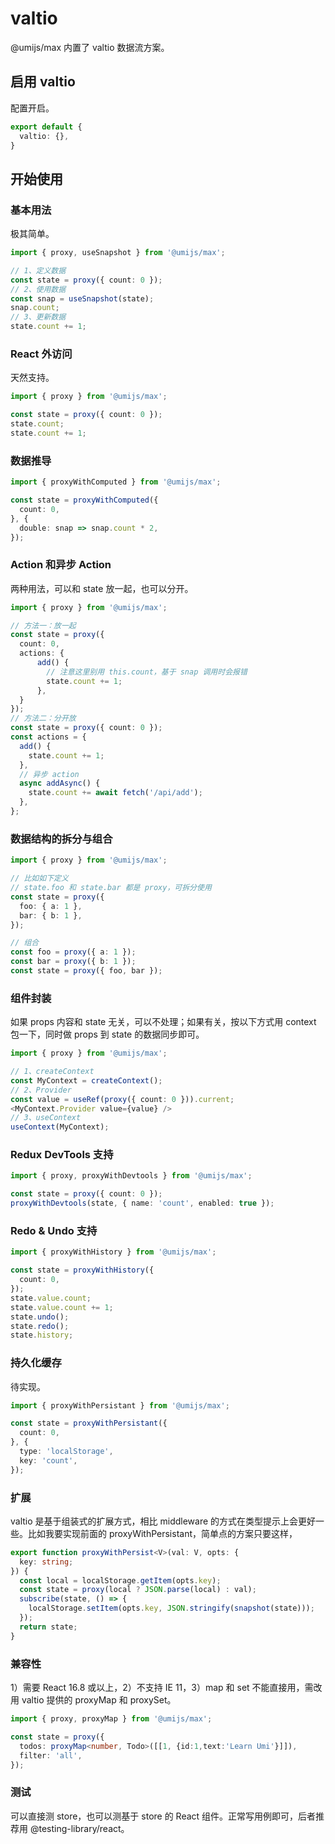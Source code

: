 # valtio

@umijs/max 内置了 valtio 数据流方案。

## 启用 valtio

配置开启。

```ts
export default {
  valtio: {},
}
```

## 开始使用

### 基本用法

极其简单。

```ts
import { proxy, useSnapshot } from '@umijs/max';

// 1、定义数据
const state = proxy({ count: 0 });
// 2、使用数据
const snap = useSnapshot(state);
snap.count;
// 3、更新数据
state.count += 1;
```

### React 外访问

天然支持。

```ts
import { proxy } from '@umijs/max';

const state = proxy({ count: 0 });
state.count;
state.count += 1;
```

### 数据推导

```ts
import { proxyWithComputed } from '@umijs/max';

const state = proxyWithComputed({
  count: 0,
}, {
  double: snap => snap.count * 2,
});
```

### Action 和异步 Action

两种用法，可以和 state 放一起，也可以分开。

```ts
import { proxy } from '@umijs/max';

// 方法一：放一起
const state = proxy({
  count: 0,
  actions: {
	  add() {
	    // 注意这里别用 this.count，基于 snap 调用时会报错
	    state.count += 1;
	  },
  }
});
// 方法二：分开放
const state = proxy({ count: 0 });
const actions = {
  add() {
    state.count += 1;
  },
  // 异步 action
  async addAsync() {
    state.count += await fetch('/api/add');
  },
};
```

### 数据结构的拆分与组合

```ts
import { proxy } from '@umijs/max';

// 比如如下定义
// state.foo 和 state.bar 都是 proxy，可拆分使用
const state = proxy({
  foo: { a: 1 },
  bar: { b: 1 },
});

// 组合
const foo = proxy({ a: 1 });
const bar = proxy({ b: 1 });
const state = proxy({ foo, bar });
```

### 组件封装

如果 props 内容和 state 无关，可以不处理；如果有关，按以下方式用 context 包一下，同时做 props 到 state 的数据同步即可。

```ts
import { proxy } from '@umijs/max';

// 1、createContext
const MyContext = createContext();
// 2、Provider
const value = useRef(proxy({ count: 0 })).current;
<MyContext.Provider value={value} />
// 3、useContext
useContext(MyContext);
```

### Redux DevTools 支持

```ts
import { proxy, proxyWithDevtools } from '@umijs/max';

const state = proxy({ count: 0 });
proxyWithDevtools(state, { name: 'count', enabled: true });
```

### Redo & Undo 支持

```ts
import { proxyWithHistory } from '@umijs/max';

const state = proxyWithHistory({
  count: 0,
});
state.value.count;
state.value.count += 1;
state.undo();
state.redo();
state.history;
```

### 持久化缓存

待实现。

```ts
import { proxyWithPersistant } from '@umijs/max';

const state = proxyWithPersistant({
  count: 0,
}, {
  type: 'localStorage',
  key: 'count',
});
```

### 扩展

valtio 是基于组装式的扩展方式，相比 middleware 的方式在类型提示上会更好一些。比如我要实现前面的 proxyWithPersistant，简单点的方案只要这样，

```ts
export function proxyWithPersist<V>(val: V, opts: {  
  key: string;  
}) {  
  const local = localStorage.getItem(opts.key);  
  const state = proxy(local ? JSON.parse(local) : val);  
  subscribe(state, () => {  
    localStorage.setItem(opts.key, JSON.stringify(snapshot(state)));  
  });
  return state;  
}
```

### 兼容性

1）需要 React 16.8 或以上，2）不支持 IE 11，3）map 和 set 不能直接用，需改用 valtio 提供的 proxyMap 和 proxySet。

```ts
import { proxy, proxyMap } from '@umijs/max';

const state = proxy({
  todos: proxyMap<number, Todo>([[1, {id:1,text:'Learn Umi'}]]),
  filter: 'all',
});
```

### 测试

可以直接测 store，也可以测基于 store 的 React 组件。正常写用例即可，后者推荐用 @testing-library/react。

